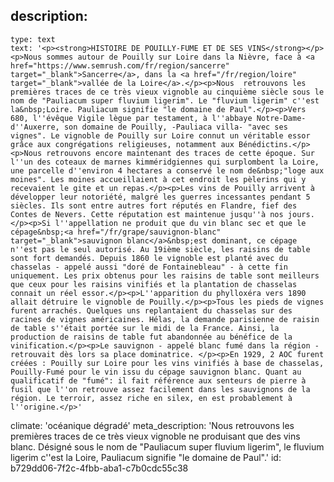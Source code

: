 description:
  -
    type: text
    text: '<p><strong>HISTOIRE DE POUILLY-FUME ET DE SES VINS</strong></p><p>Nous sommes autour de Pouilly sur Loire dans la Nièvre, face à <a href="https://www.semrush.com/fr/region/sancerre" target="_blank">Sancerre</a>, dans la <a href="/fr/region/loire" target="_blank">vallée de la Loire</a>.</p><p>Nous  retrouvons les premières traces de ce très vieux vignoble au cinquième siècle sous le nom de "Pauliacum super fluvium ligerim". Le "fluvium ligerim" c''est la&nbsp;Loire. Pauliacum signifie "le domaine de Paul".</p><p>Vers 680, l''évêque Vigile lègue par testament, à l''abbaye Notre-Dame-d''Auxerre, son domaine de Pouilly, -Pauliaca villa- "avec ses vignes". Le vignoble de Pouilly sur Loire connut un véritable essor grâce aux congrégations religieuses, notamment aux Bénédictins.</p><p>Nous retrouvons encore maintenant des traces de cette époque. Sur l''un des coteaux de marnes kimméridgiennes qui surplombent la Loire, une parcelle d''environ 4 hectares a conservé le nom de&nbsp;"loge aux moines". Les moines accueillaient à cet endroit les pèlerins qui y recevaient le gite et un repas.</p><p>Les vins de Pouilly arrivent à développer leur notoriété, malgré les guerres incessantes pendant 5 siècles. Ils sont entre autres fort réputés en Flandre, fief des Contes de Nevers. Cette réputation est maintenue jusqu''à nos jours.</p><p>Si l''appellation ne produit que du vin blanc sec et que le cépage&nbsp;<a href="/fr/grape/sauvignon-blanc" target="_blank">sauvignon blanc</a>&nbsp;est dominant, ce cépage n''est pas le seul autorisé. Au 19ième siècle, les raisins de table sont fort demandés. Depuis 1860 le vignoble est planté avec du chasselas - appelé aussi "doré de Fontainebleau" - à cette fin uniquement. Les prix obtenus pour les raisins de table sont meilleurs que ceux pour les raisins vinifiés et la plantation de chasselas connait un réel essor.</p><p>L''apparition du phylloxéra vers 1890 allait détruire le vignoble de Pouilly.</p><p>Tous les pieds de vignes furent arrachés. Quelques uns replantaient du chasselas sur des racines de vignes américaines. Hélas, la demande parisienne de raisin de table s''était portée sur le midi de la France. Ainsi, la production de raisins de table fut abandonnée au bénéfice de la vinification.</p><p>Le sauvignon - appelé blanc fumé dans la région - retrouvait dès lors sa place dominatrice. </p><p>En 1929, 2 AOC furent créées : Pouilly sur Loire pour les vins vinifiés à base de chasselas, Pouilly-Fumé pour le vin issu du cépage sauvignon blanc. Quant au qualificatif de "fumé": il fait référence aux senteurs de pierre à fusil que l''on retrouve assez facilement dans les sauvignons de la région. Le terroir, assez riche en silex, en est probablement à l''origine.</p>'
climate: 'océanique dégradé'
meta_description: 'Nous retrouvons les premières traces de ce très vieux vignoble ne produisant que des vins blanc. Désigné sous le nom de "Pauliacum super fluvium ligerim", le fluvium ligerim c''est la Loire, Pauliacum signifie "le domaine de Paul".'
id: b729dd06-7f2c-4fbb-aba1-c7b0cdc55c38
